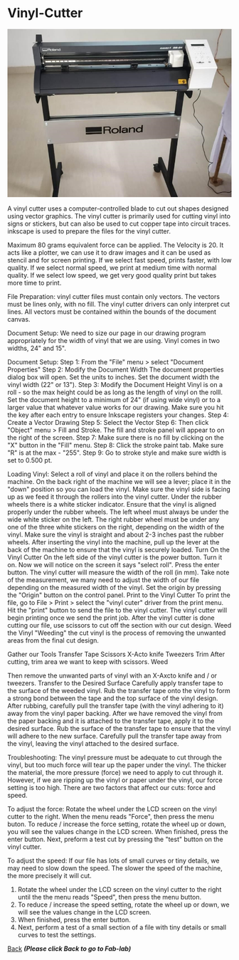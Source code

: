 # Vinyl-Cutter
![Vinyl-Cutter](/images/roland-vinyl-cutter.jpeg)


A vinyl cutter uses a computer-controlled blade to cut out shapes designed using vector graphics. The vinyl cutter is primarily used for cutting vinyl into signs or stickers, but can also be used to cut copper tape into circuit traces.
inkscape is used  to prepare the files for the vinyl cutter.

Maximum 80 grams equivalent force can be applied.
The Velocity is 20. It acts like a plotter, we  can   use  it  to draw images and it  can   be   used  as  stencil and for screen printing. If we select fast speed, prints faster, with low quality. If we select normal speed, we print at medium time with normal quality. If we select low speed, we get very good quality print but takes more time to print.


File Preparation:
vinyl cutter files must contain only vectors.
The vectors must be lines only, with no fill.
The vinyl cutter drivers can only interpret cut lines.
All vectors must be contained within the bounds of the document canvas.

Document Setup:
We need to size our page in our drawing program appropriately for the width of vinyl that we are using. Vinyl comes in two widths, 24" and 15".

Document Setup:
Step 1: From the "File" menu > select "Document Properties"
Step 2: Modify the Document Width
The document properties dialog box will open.
Set the units to inches.
Set the document width the vinyl width (22" or 13").
Step 3: Modify the Document Height
Vinyl is on a roll - so the max height could be as long as the length of vinyl on the rolll.
Set the document height to a minimum of 24" (if using wide vinyl) or to a larger value that whatever value works for our drawing.
Make sure you hit the key after each entry to ensure Inkscape registers your changes.
Step 4: Create a Vector Drawing
Step 5: Select the Vector
Step 6: Then click "Object" menu > Fill and Stroke.
The fill and stroke panel will appear to on the right of the screen.
Step 7: Make sure there is no fill by clicking on the "X" button in the "Fill" menu.
Step 8: Click the stroke paint tab. Make sure "R" is at the max - "255".
Step 9: Go to stroke style and make sure width is set to 0.500 pt.


Loading Vinyl:
Select a roll of vinyl and place it on the rollers behind the machine.
On the back right of the machine we will see a lever; place it in the "down" position so you can load      the vinyl.
Make sure the vinyl side is facing up as we feed it through the rollers into the vinyl cutter.
Under the rubber wheels there is a white sticker indicator.
Ensure that the vinyl is aligned properly under the rubber wheels.
The left wheel must always be under the wide white sticker on the left.
The right rubber wheel must be under any one of the three white stickers on the right, depending on        the width of the vinyl.
Make sure the vinyl is straight and about 2-3 inches past the rubber wheels.
After inserting the vinyl into the machine, pull up the lever at the back of the machine to ensure that the vinyl is securely loaded.
Turn On the Vinyl Cutter
On the left side of the vinyl cutter is the power button.
Turn it on.
Now we will notice on the screen it says "select roll".
Press the enter button.
The vinyl cutter will measure the width of the roll (in mm). Take note of the measurement, we many need to adjust the width of our file depending on the measured width of the vinyl.
Set the origin by pressing the "Origin" button on the control panel.
Print to the Vinyl Cutter
To print the file, go to File > Print > select the "vinyl cuter" driver from the print menu.
Hit the "print" button to send the file to the vinyl cutter.
The vinyl cutter will begin printing once we send the print job.
After the vinyl cutter is done cutting our file, use scissors to cut off the section with our cut design.
Weed the Vinyl
"Weeding" the cut vinyl is the process of removing the unwanted areas from the final cut design.

Gather our Tools
Transfer Tape
Scissors
X-Acto knife
Tweezers
Trim
After cutting, trim area we want to keep with scissors.
Weed

Then remove the unwanted parts of vinyl with an X-Axcto knife and / or tweezers.
Transfer to the Desired Surface
Carefully apply transfer tape to the surface of the weeded vinyl. Rub the transfer tape onto the vinyl to form a strong bond between the tape and the top surface of the vinyl design.
After rubbing, carefully pull the transfer tape (with the vinyl adhering to it) away from the vinyl paper backing.
After we have removed the vinyl from the paper backing and it is attached to the transfer tape, apply it to the desired surface. Rub the surface of the transfer tape to ensure that the vinyl will adhere to the new surface.
Carefully pull the transfer tape away from the vinyl, leaving the vinyl attached to the desired surface.


Troubleshooting:
The vinyl pressure must be adequate to cut through the vinyl, but too much force will tear up the paper under the vinyl.
The thicker the material, the more pressure (force) we need to apply to cut through it.
However, if we are ripping up the vinyl or paper under the vinyl, our force setting is too high.
There are two factors that affect our cuts: force and speed.


To adjust the force:
Rotate the wheel under the LCD screen on the vinyl cutter to the right.
When the menu reads "Force", then press the menu buton.
To reduce / increase the force setting, rotate the wheel up or down, you will see the values change in the LCD screen.
When finished, press the enter button.
Next, preform a test cut by pressing the "test" button on the vinyl cutter.


To adjust the speed:
If our file has lots of small curves or tiny details, we may need to slow down the speed. The slower the speed of the machine, the more precisely it will cut.
1.	Rotate the wheel under the LCD screen on the vinyl cutter to the right until the the menu reads "Speed", then press the menu button.
2.	To reduce / increase the speed setting, rotate the wheel up or down, we will see the values change in the LCD screen.
3.	When finished, press the enter button.
4.	Next, perform a test of a small section of a file with tiny details or small curves to test the settings.







[Back](/mdfiles/Fab-Lab.md)  ***(Please click  Back to go to Fab-lab)***

